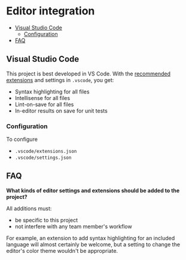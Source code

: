 # Editor integration

- [Visual Studio Code](#visual-studio-code)
  - [Configuration](#configuration)
- [FAQ](#faq)

## Visual Studio Code

This project is best developed in VS Code. With the [recommended extensions](https://code.visualstudio.com/docs/editor/extension-gallery#_workspace-recommended-extensions) and settings in `.vscode`, you get:

- Syntax highlighting for all files
- Intellisense for all files
- Lint-on-save for all files
- In-editor results on save for unit tests

### Configuration

To configure

- `.vscode/extensions.json`
- `.vscode/settings.json`

## FAQ

**What kinds of editor settings and extensions should be added to the project?**

All additions must:

- be specific to this project
- not interfere with any team member's workflow

For example, an extension to add syntax highlighting for an included language will almost certainly be welcome, but a setting to change the editor's color theme wouldn't be appropriate.
